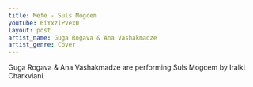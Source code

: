 ```yaml
---
title: Mefe - Suls Mogcem
youtube: 6iYxziPVex0
layout: post
artist_name: Guga Rogava & Ana Vashakmadze
artist_genre: Cover
---
```


Guga Rogava & Ana Vashakmadze are performing Suls Mogcem by Iralki Charkviani.